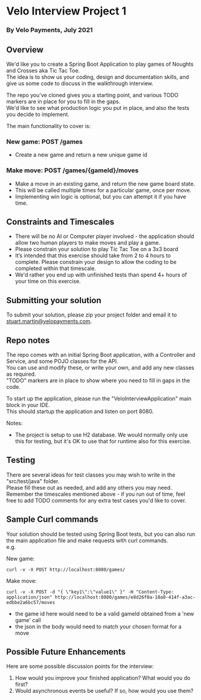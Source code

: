 
# Velo Interview Project 1
### By Velo Payments, July 2021

## Overview
We'd like you to create a Spring Boot Application to play games of Noughts and Crosses aka Tic Tac Toe.  
The idea is to show us your coding, design and documentation skills, and give us some code to discuss in the walkthrough interview.  

The repo you've cloned gives you a starting point, and various TODO markers are in place for you to fill in the gaps.  
We'd like to see what production logic you put in place, and also the tests you decide to implement.  

The main functionality to cover is:

### New game: 	POST /games

- Create a new game and return a new unique game id

### Make move:  POST /games/{gameId}/moves  
- Make a move in an existing game, and return the new game board state.    
- This will be called multiple times for a particular game, once per move.  
- Implementing win logic is optional, but you can attempt it if you have time.

## Constraints and Timescales
- There will be no AI or Computer player involved - the application should allow two human players to make moves and play a game.
- Please constrain your solution to play Tic Tac Toe on a 3x3 board  
- It’s intended that this exercise should take from 2 to 4 hours to complete. Please constrain your design to allow the coding to be completed within that timescale.
- We'd rather you end up with unfinished tests than spend 4+ hours of your time on this exercise. 

## Submitting your solution
To submit your solution, please zip your project folder and email it to stuart.martin@velopayments.com.  

## Repo notes
The repo comes with an initial Spring Boot application, with a Controller and Service, and some POJO classes for the API.  
You can use and modify these, or write your own, and add any new classes as required.  
"TODO" markers are in place to show where you need to fill in gaps in the code.  

To start up the application, please run the "VeloInterviewApplication" main block in your IDE.  
This should startup the application and listen on port 8080.  

Notes:
- The project is setup to use H2 database. We would normally only use this for testing, but it's OK to use that for runtime also for this exercise. 

## Testing
There are several ideas for test classes you may wish to write in the "src/test/java" folder.  
Please fill these out as needed, and add any others you may need.  
Remember the timescales mentioned above - if you run out of time, feel free to add TODO comments for any extra test cases you'd like to cover.


## Sample Curl commands

Your solution should be tested using Spring Boot tests, but you can also run the main application file and make requests with curl commands.  
e.g.

New game:
  
    curl -v -X POST http://localhost:8080/games/

Make move:  

    curl -v -X POST -d "{ \"key1\":\"value1\" }" -H "Content-Type: application/json" http://localhost:8080/games/e8d26f0a-18a0-414f-a3ac-edbbe2a6bc57/moves

- the game id here would need to be a valid gameId obtained from a 'new game' call
- the json in the body would need to match your chosen format for a move



## Possible Future Enhancements

Here are some possible discussion points for the interview:

1. How would you improve your finished application? What would you do first?  
2. Would asynchronous events be useful? If so, how would you use them?


